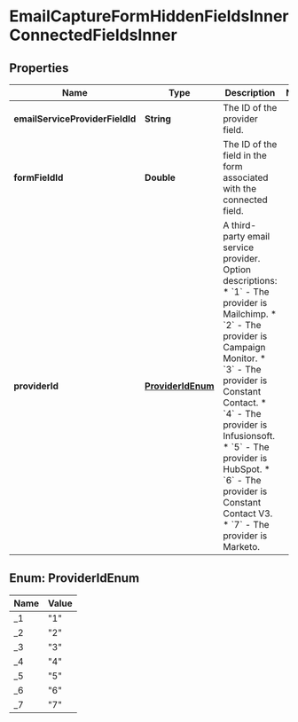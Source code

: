

# EmailCaptureFormHiddenFieldsInnerConnectedFieldsInner


## Properties

| Name | Type | Description | Notes |
|------------ | ------------- | ------------- | -------------|
|**emailServiceProviderFieldId** | **String** | The ID of the provider field. |  |
|**formFieldId** | **Double** | The ID of the field in the form associated with the connected field. |  |
|**providerId** | [**ProviderIdEnum**](#ProviderIdEnum) | A third-party email service provider.  Option descriptions:  * &#x60;1&#x60; - The provider is Mailchimp.  * &#x60;2&#x60; - The provider is Campaign Monitor.  * &#x60;3&#x60; - The provider is Constant Contact.  * &#x60;4&#x60; - The provider is Infusionsoft.  * &#x60;5&#x60; - The provider is HubSpot.  * &#x60;6&#x60; - The provider is Constant Contact V3.  * &#x60;7&#x60; - The provider is Marketo.  |  |



## Enum: ProviderIdEnum

| Name | Value |
|---- | -----|
| _1 | &quot;1&quot; |
| _2 | &quot;2&quot; |
| _3 | &quot;3&quot; |
| _4 | &quot;4&quot; |
| _5 | &quot;5&quot; |
| _6 | &quot;6&quot; |
| _7 | &quot;7&quot; |




